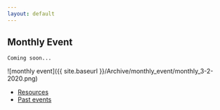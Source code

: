 ```yaml
---
layout: default
---
```

## Monthly Event

```
Coming soon...
```

![monthly event]({{ site.baseurl }}/Archive/monthly_event/monthly_3-2-2020.png)

* [Resources](resources.html)
* [Past events](past_events.html)

